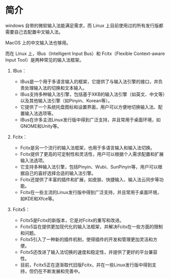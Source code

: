 # 简介
windows 自带的微软输入法能满足需求，而 Linux 上目前使用过的所有发行版都需要自己去配置中文输入法。

MacOS 上的中文输入法也够用。

而在 Linux 上，IBus（Intelligent Input Bus）和 Fcitx（Flexible Context-aware Input Tool）是两种常见的输入法框架。

1. IBus：
   - IBus是一个用于多语言输入的框架，它提供了与输入法引擎的接口，并负责处理输入法的切换和文本输入。
   - IBus支持多种输入法引擎，包括基于XKB的输入法引擎（如英文、中文等）以及其他输入法引擎（如Pinyin、Korean等）。
   - 它提供了一个系统托盘图标和设置界面，用户可以方便地切换输入法、配置输入法选项等。
   - IBus在许多主流Linux发行版中得到广泛支持，并且常用于桌面环境，如GNOME和Unity等。

2. Fcitx：
   - Fcitx是另一个流行的输入法框架，也用于多语言输入和输入法切换。
   - Fcitx提供了更高的可定制性和灵活性，用户可以根据个人需求配置和扩展输入法选项。
   - 它支持多种输入法引擎，包括Pinyin、Wubi、SunPinyin等，用户可以根据自己的喜好选择合适的输入法引擎。
   - Fcitx还提供了丰富的插件和扩展，如皮肤、快捷输入、输入法云同步等功能。
   - Fcitx在一些主流的Linux发行版中得到广泛支持，并且常用于桌面环境，如KDE和Xfce等。

3. Fcitx5：
   - Fcitx5是Fcitx的新版本，它是对Fcitx的重写和改进。
   - Fcitx5旨在提供更加现代化的输入法框架，并解决Fcitx在一些方面的限制和问题。
   - Fcitx5引入了一种新的插件机制，使得插件的开发和管理更加灵活和方便。
   - Fcitx5还改进了输入法切换的速度和稳定性，并提供了更好的平台兼容性。
   - 目前，Fcitx5正在逐渐取代旧版Fcitx，并在一些Linux发行版中得到支持，但仍在不断发展和完善中。